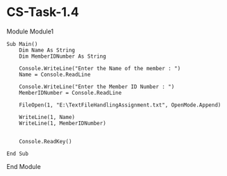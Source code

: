 # CS-Task-1.4
Module Module1

    Sub Main()
        Dim Name As String
        Dim MemberIDNumber As String
       
        Console.WriteLine("Enter the Name of the member : ")
        Name = Console.ReadLine

        Console.WriteLine("Enter the Member ID Number : ")
        MemberIDNumber = Console.ReadLine

        FileOpen(1, "E:\TextFileHandlingAssignment.txt", OpenMode.Append)

        WriteLine(1, Name)
        WriteLine(1, MemberIDNumber)
         

        Console.ReadKey()

    End Sub

End Module
